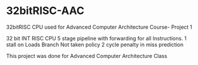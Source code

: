 # 32bitRISC-AAC
32bitRISC CPU used for Advanced Computer Architecture Course- Project 1

32 bit INT RISC CPU
5 stage pipeline with forwarding for all Instructions.
1 stall on Loads
Branch Not taken policy 2 cycle penalty in miss prediction

This project was done for Advanced Computer Architecture Class
